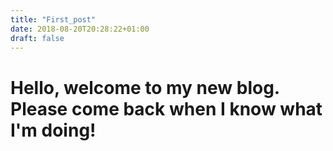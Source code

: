 ```yaml
---
title: "First_post"
date: 2018-08-20T20:28:22+01:00
draft: false
---
```


# Hello, welcome to my new  blog. Please come back when I know what I'm doing!

